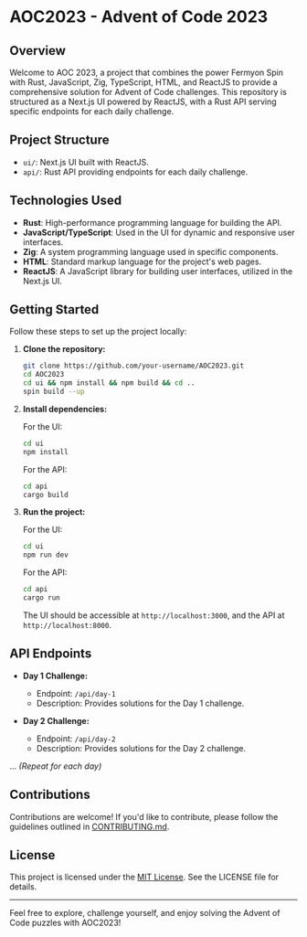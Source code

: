 # AOC2023 - Advent of Code 2023

## Overview

Welcome to AOC 2023, a project that combines the power Fermyon Spin with Rust, JavaScript, Zig, TypeScript, HTML, and ReactJS to provide a comprehensive solution for Advent of Code challenges. This repository is structured as a Next.js UI powered by ReactJS, with a Rust API serving specific endpoints for each daily challenge.

## Project Structure

- `ui/`: Next.js UI built with ReactJS.
- `api/`: Rust API providing endpoints for each daily challenge.

## Technologies Used

- **Rust**: High-performance programming language for building the API.
- **JavaScript/TypeScript**: Used in the UI for dynamic and responsive user interfaces.
- **Zig**: A system programming language used in specific components.
- **HTML**: Standard markup language for the project's web pages.
- **ReactJS**: A JavaScript library for building user interfaces, utilized in the Next.js UI.

## Getting Started

Follow these steps to set up the project locally:

1. **Clone the repository:**

    ```bash
    git clone https://github.com/your-username/AOC2023.git
    cd AOC2023
    cd ui && npm install && npm build && cd ..
    spin build --up
    ```

2. **Install dependencies:**

   For the UI:

    ```bash
    cd ui
    npm install
    ```

   For the API:

    ```bash
    cd api
    cargo build
    ```

3. **Run the project:**

   For the UI:

    ```bash
    cd ui
    npm run dev
    ```

   For the API:

    ```bash
    cd api
    cargo run
    ```

   The UI should be accessible at `http://localhost:3000`, and the API at `http://localhost:8000`.

## API Endpoints

- **Day 1 Challenge:**
  - Endpoint: `/api/day-1`
  - Description: Provides solutions for the Day 1 challenge.

- **Day 2 Challenge:**
  - Endpoint: `/api/day-2`
  - Description: Provides solutions for the Day 2 challenge.

... *(Repeat for each day)*

## Contributions

Contributions are welcome! If you'd like to contribute, please follow the guidelines outlined in [CONTRIBUTING.md](CONTRIBUTING.md).

## License

This project is licensed under the [MIT License](LICENSE). See the LICENSE file for details.

---

Feel free to explore, challenge yourself, and enjoy solving the Advent of Code puzzles with AOC2023!

